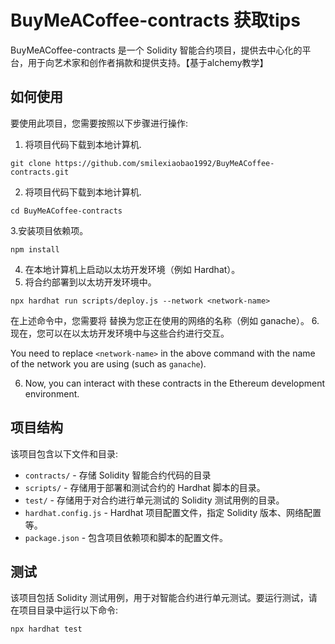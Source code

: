 # BuyMeACoffee-contracts 获取tips

BuyMeACoffee-contracts 是一个 Solidity 智能合约项目，提供去中心化的平台，用于向艺术家和创作者捐款和提供支持。【基于alchemy教学】

## 如何使用

要使用此项目，您需要按照以下步骤进行操作:

1. 将项目代码下载到本地计算机.

``` 
git clone https://github.com/smilexiaobao1992/BuyMeACoffee-contracts.git
``` 
2. 将项目代码下载到本地计算机.
```
cd BuyMeACoffee-contracts
```
3.安装项目依赖项。
```
npm install
```
4. 在本地计算机上启动以太坊开发环境（例如 Hardhat）。
5. 将合约部署到以太坊开发环境中。
```
npx hardhat run scripts/deploy.js --network <network-name>
```
在上述命令中，您需要将 <network-name> 替换为您正在使用的网络的名称（例如 ganache）。
6. 现在，您可以在以太坊开发环境中与这些合约进行交互。

You need to replace `<network-name>` in the above command with the name of the network you are using (such as `ganache`).

6. Now, you can interact with these contracts in the Ethereum development environment.

## 项目结构

该项目包含以下文件和目录:

- `contracts/` - 存储 Solidity 智能合约代码的目录
- `scripts/` - 存储用于部署和测试合约的 Hardhat 脚本的目录。
- `test/` - 存储用于对合约进行单元测试的 Solidity 测试用例的目录。
- `hardhat.config.js` - Hardhat 项目配置文件，指定 Solidity 版本、网络配置等。
- `package.json` - 包含项目依赖项和脚本的配置文件。

## 测试

该项目包括 Solidity 测试用例，用于对智能合约进行单元测试。要运行测试，请在项目目录中运行以下命令:
```
npx hardhat test
```


